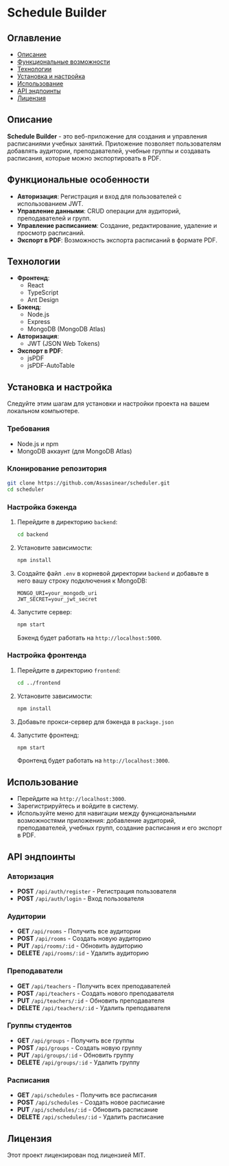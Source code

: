# Schedule Builder

## Оглавление
- [Описание](#описание)
- [Функциональные возможности](#функциональные-особенности)
- [Технологии](#технологии)
- [Установка и настройка](#установка-и-настройка)
- [Использование](#использование)
- [API эндпоинты](#api-эндпоинты)
- [Лицензия](#лицензия)

## Описание

**Schedule Builder** - это веб-приложение для создания и управления расписаниями учебных занятий. Приложение позволяет пользователям добавлять аудитории, преподавателей, учебные группы и создавать расписания, которые можно экспортировать в PDF.

## Функциональные особенности

- **Авторизация**: Регистрация и вход для пользователей с использованием JWT.
- **Управление данными**: CRUD операции для аудиторий, преподавателей и групп.
- **Управление расписанием**: Создание, редактирование, удаление и просмотр расписаний.
- **Экспорт в PDF**: Возможность экспорта расписаний в формате PDF.

## Технологии

- **Фронтенд**:
    - React
    - TypeScript
    - Ant Design
- **Бэкенд**:
    - Node.js
    - Express
    - MongoDB (MongoDB Atlas)
- **Авторизация**:
    - JWT (JSON Web Tokens)
- **Экспорт в PDF**:
    - jsPDF
    - jsPDF-AutoTable

## Установка и настройка

Следуйте этим шагам для установки и настройки проекта на вашем локальном компьютере.

### Требования

- Node.js и npm
- MongoDB аккаунт (для MongoDB Atlas)

### Клонирование репозитория

```bash
git clone https://github.com/Assasinear/scheduler.git
cd scheduler
```

### Настройка бэкенда

1. Перейдите в директорию `backend`:
   ```bash
   cd backend
   ```

2. Установите зависимости:
   ```bash
   npm install
   ```

3. Создайте файл `.env` в корневой директории `backend` и добавьте в него вашу строку подключения к MongoDB:
   ```
   MONGO_URI=your_mongodb_uri
   JWT_SECRET=your_jwt_secret
   ```

4. Запустите сервер:
   ```bash
   npm start
   ```
   Бэкенд будет работать на `http://localhost:5000`.

### Настройка фронтенда

1. Перейдите в директорию `frontend`:
   ```bash
   cd ../frontend
   ```

2. Установите зависимости:
   ```bash
   npm install
   ```

3. Добавьте прокси-сервер для бэкенда в `package.json`

4. Запустите фронтенд:
   ```bash
   npm start
   ```
   Фронтенд будет работать на `http://localhost:3000`.

## Использование

- Перейдите на `http://localhost:3000`.
- Зарегистрируйтесь и войдите в систему.
- Используйте меню для навигации между функциональными возможностями приложения: добавление аудиторий, преподавателей, учебных групп, создание расписания и его экспорт в PDF.

## API эндпоинты

### Авторизация

- **POST** `/api/auth/register` - Регистрация пользователя
- **POST** `/api/auth/login` - Вход пользователя

### Аудитории

- **GET** `/api/rooms` - Получить все аудитории
- **POST** `/api/rooms` - Создать новую аудиторию
- **PUT** `/api/rooms/:id` - Обновить аудиторию
- **DELETE** `/api/rooms/:id` - Удалить аудиторию

### Преподаватели

- **GET** `/api/teachers` - Получить всех преподавателей
- **POST** `/api/teachers` - Создать нового преподавателя
- **PUT** `/api/teachers/:id` - Обновить преподавателя
- **DELETE** `/api/teachers/:id` - Удалить преподавателя

### Группы студентов

- **GET** `/api/groups` - Получить все группы
- **POST** `/api/groups` - Создать новую группу
- **PUT** `/api/groups/:id` - Обновить группу
- **DELETE** `/api/groups/:id` - Удалить группу

### Расписания

- **GET** `/api/schedules` - Получить все расписания
- **POST** `/api/schedules` - Создать новое расписание
- **PUT** `/api/schedules/:id` - Обновить расписание
- **DELETE** `/api/schedules/:id` - Удалить расписание

## Лицензия

Этот проект лицензирован под лицензией MIT.
